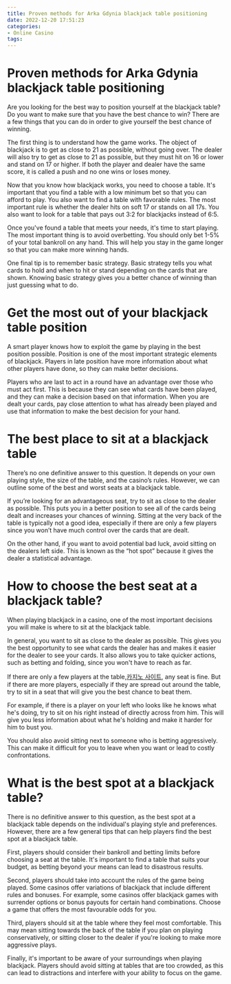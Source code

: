 ```yaml
---
title: Proven methods for Arka Gdynia blackjack table positioning 
date: 2022-12-20 17:51:23
categories:
- Online Casino
tags:
---
```



# Proven methods for Arka Gdynia blackjack table positioning 

Are you looking for the best way to position yourself at the blackjack table? Do you want to make sure that you have the best chance to win? There are a few things that you can do in order to give yourself the best chance of winning.

The first thing is to understand how the game works. The object of blackjack is to get as close to 21 as possible, without going over. The dealer will also try to get as close to 21 as possible, but they must hit on 16 or lower and stand on 17 or higher. If both the player and dealer have the same score, it is called a push and no one wins or loses money.

Now that you know how blackjack works, you need to choose a table. It's important that you find a table with a low minimum bet so that you can afford to play. You also want to find a table with favorable rules. The most important rule is whether the dealer hits on soft 17 or stands on all 17s. You also want to look for a table that pays out 3:2 for blackjacks instead of 6:5.

Once you've found a table that meets your needs, it's time to start playing. The most important thing is to avoid overbetting. You should only bet 1-5% of your total bankroll on any hand. This will help you stay in the game longer so that you can make more winning hands.

One final tip is to remember basic strategy. Basic strategy tells you what cards to hold and when to hit or stand depending on the cards that are shown. Knowing basic strategy gives you a better chance of winning than just guessing what to do.

#  Get the most out of your blackjack table position 

A smart player knows how to exploit the game by playing in the best position possible. Position is one of the most important strategic elements of blackjack. Players in late position have more information about what other players have done, so they can make better decisions.

Players who are last to act in a round have an advantage over those who must act first. This is because they can see what cards have been played, and they can make a decision based on that information. When you are dealt your cards, pay close attention to what has already been played and use that information to make the best decision for your hand.

#  The best place to sit at a blackjack table 

There’s no one definitive answer to this question. It depends on your own playing style, the size of the table, and the casino’s rules. However, we can outline some of the best and worst seats at a blackjack table.

If you’re looking for an advantageous seat, try to sit as close to the dealer as possible. This puts you in a better position to see all of the cards being dealt and increases your chances of winning. Sitting at the very back of the table is typically not a good idea, especially if there are only a few players since you won’t have much control over the cards that are dealt.

On the other hand, if you want to avoid potential bad luck, avoid sitting on the dealers left side. This is known as the “hot spot” because it gives the dealer a statistical advantage.

#  How to choose the best seat at a blackjack table? 

When playing blackjack in a casino, one of the most important decisions you will make is where to sit at the blackjack table. 

In general, you want to sit as close to the dealer as possible. This gives you the best opportunity to see what cards the dealer has and makes it easier for the dealer to see your cards. It also allows you to take quicker actions, such as betting and folding, since you won't have to reach as far. 

If there are only a few players at the table,[카지노 사이트](https://choegocasino.com/), any seat is fine. But if there are more players, especially if they are spread out around the table, try to sit in a seat that will give you the best chance to beat them. 

For example, if there is a player on your left who looks like he knows what he's doing, try to sit on his right instead of directly across from him. This will give you less information about what he's holding and make it harder for him to bust you. 

You should also avoid sitting next to someone who is betting aggressively. This can make it difficult for you to leave when you want or lead to costly confrontations.

#  What is the best spot at a blackjack table?

There is no definitive answer to this question, as the best spot at a blackjack table depends on the individual's playing style and preferences. However, there are a few general tips that can help players find the best spot at a blackjack table.

First, players should consider their bankroll and betting limits before choosing a seat at the table. It's important to find a table that suits your budget, as betting beyond your means can lead to disastrous results.

Second, players should take into account the rules of the game being played. Some casinos offer variations of blackjack that include different rules and bonuses. For example, some casinos offer blackjack games with surrender options or bonus payouts for certain hand combinations. Choose a game that offers the most favourable odds for you.

Third, players should sit at the table where they feel most comfortable. This may mean sitting towards the back of the table if you plan on playing conservatively, or sitting closer to the dealer if you're looking to make more aggressive plays.

Finally, it's important to be aware of your surroundings when playing blackjack. Players should avoid sitting at tables that are too crowded, as this can lead to distractions and interfere with your ability to focus on the game.